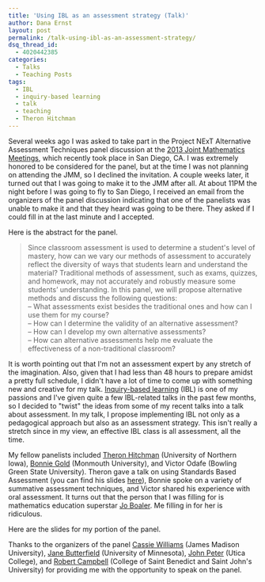 ```yaml
---
title: 'Using IBL as an assessment strategy (Talk)'
author: Dana Ernst
layout: post
permalink: /talk-using-ibl-as-an-assessment-strategy/
dsq_thread_id:
  - 4020442385
categories:
  - Talks
  - Teaching Posts
tags:
  - IBL
  - inquiry-based learning
  - talk
  - teaching
  - Theron Hitchman
---
```

Several weeks ago I was asked to take part in the Project NExT Alternative Assessment Techniques panel discussion at the [2013 Joint Mathematics Meetings][1], which recently took place in San Diego, CA. I was extremely honored to be considered for the panel, but at the time I was not planning on attending the JMM, so I declined the invitation. A couple weeks later, it turned out that I was going to make it to the JMM after all. At about 11PM the night before I was going to fly to San Diego, I received an email from the organizers of the panel discussion indicating that one of the panelists was unable to make it and that they heard was going to be there. They asked if I could fill in at the last minute and I accepted.

Here is the abstract for the panel.

> Since classroom assessment is used to determine a student's level of mastery, how can we vary our methods of assessment to accurately reflect the diversity of ways that students learn and understand the material? Traditional methods of assessment, such as exams, quizzes, and homework, may not accurately and robustly measure some students’ understanding. In this panel, we will propose alternative methods and discuss the following questions:  
> &#8211; What assessments exist besides the traditional ones and how can I use them for my course?  
> &#8211; How can I determine the validity of an alternative assessment?  
> &#8211; How can I develop my own alternative assessments?  
> &#8211; How can alternative assessments help me evaluate the effectiveness of a non-traditional classroom?

It is worth pointing out that I'm not an assessment expert by any stretch of the imagination. Also, given that I had less than 48 hours to prepare amidst a pretty full schedule, I didn't have a lot of time to come up with something new and creative for my talk. [Inquiry-based learning][2] (IBL) is one of my passions and I've given quite a few IBL-related talks in the past few months, so I decided to "twist" the ideas from some of my recent talks into a talk about assessment. In my talk, I propose implementing IBL not only as a pedagogical approach but also as an assessment strategy. This isn't really a stretch since in my view, an effective IBL class is all assessment, all the time.

My fellow panelists included [Theron Hitchman][3] (University of Northern Iowa), [Bonnie Gold][4] (Monmouth University), and Victor Odafe (Bowling Green State University). Theron gave a talk on using Standards Based Assessment (you can find his slides [here][5]), Bonnie spoke on a variety of summative assessment techniques, and Victor shared his experience with oral assessment. It turns out that the person that I was filling for is mathematics education superstar [Jo Boaler][6]. Me filling in for her is ridiculous.

Here are the slides for my portion of the panel.

<div>
</div>

Thanks to the organizers of the panel [Cassie Williams][7] (James Madison University), [Jane Butterfield][8] (University of Minnesota), [John Peter][9] (Utica College), and [Robert Campbell][10] (College of Saint Benedict and Saint John's University) for providing me with the opportunity to speak on the panel.

 [1]: http://jointmathematicsmeetings.org/jmm
 [2]: http://www.inquirybasedlearning.org/inquiry-based-learning
 [3]: http://www.uni.edu/theron/
 [4]: http://www.monmouth.edu/academics/mathematics/faculty/gold.asp
 [5]: https://docs.google.com/presentation/d/1bnaffRRPs_bjPirxQmghQy03HtGoxvEiGEn_MoFEHYY/edit?pli=1#slide=id.p
 [6]: http://ed.stanford.edu/faculty/joboaler
 [7]: http://educ.jmu.edu/%7Ewilli5cl/Home.html
 [8]: https://netfiles.umn.edu/users/butter/www/index.html
 [9]: http://www.utica.edu/faculty_staff/jpeter/
 [10]: http://www.csbsju.edu/Mathematics/robert-campbell.htm
